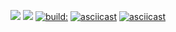 <a href="https://codeclimate.com/github/AlexanderGetman/python-project-lvl1/maintainability"><img src="https://api.codeclimate.com/v1/badges/a99a88d28ad37a79dbf6/maintainability" /></a>
<a href="https://codeclimate.com/github/AlexanderGetman/python-project-lvl1/test_coverage"><img src="https://api.codeclimate.com/v1/badges/a99a88d28ad37a79dbf6/test_coverage" /></a>
<a href="https://travis-ci.org/AlexanderGetman/python-project-lvl1.svg?branch=master"><img src="https://travis-ci.org/AlexanderGetman/python-project-lvl1.svg?branch=master&amp;status=unknown" alt="build:"></a>
[![asciicast](https://asciinema.org/a/XFbhO6MNZfk8gGrnZ333GoI4J.svg)](https://asciinema.org/a/XFbhO6MNZfk8gGrnZ333GoI4J)
[![asciicast](https://asciinema.org/a/GobuDa2zbrLbEcpQfKvsaNvAr.svg)](https://asciinema.org/a/GobuDa2zbrLbEcpQfKvsaNvAr)
